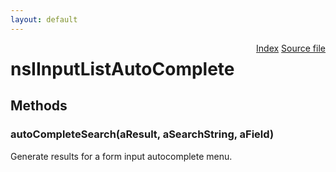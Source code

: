```yaml
---
layout: default
---
```

<div class='links' style='float:right'><a href="../index.html">Index</a>
<a href="http://dxr.mozilla.org/mozilla-central/source/toolkit/components/satchel/nsIInputListAutoComplete.idl">Source file</a>
</div>

# nsIInputListAutoComplete #

## Methods ##

### autoCompleteSearch(aResult, aSearchString, aField) ###
  
Generate results for a form input autocomplete menu.  
  
